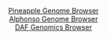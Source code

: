 <div id="Pineapple_Genome_Browser" align="center">
  <a href="https://igv.org/app/?sessionURL=blob:zZJdb9owFIb_i6VWmxSSOIHQRKom6GjHaLfxEeioqugkcYJFYqe2SaCI_z4XbdrNKpWLTZN8YR_54z2Pnz2qiZCUMxQgx8QdE2NkILnizRTKqiBfoCQSBRkUkhhIkIwIwhKCgj3KQCoIJ7f65EqpSgaWRVXVKoHl3JSuCSU8cwaNNBNeWle8KCDmAhQX0uoLqLlF87rVkBiqytRvu2bHSkGBBUW14kxyqyIsjxp9X_SrFOWE8ZJE5aZQ9Bgg0nl0xtTM4ENvMe0lCZFyRHbD9LI3Gvbm7iBc3nhXy_Drp0XoLc6nNGegNoJcqm_DM6c_3qTpmXMNMb2rBzm_93EnE2Jwc3fmfjwfbCsqiLzEXXzhdh2n_QKHspRs_6e.9aAn9n7tjbbrbbqet4EM2NNVSsLZk7vWILy79iudHwxU8GSjbUDJSnQDbBuu7Rkdx2u9TPGFYdu.5iM4RcHDo4GUgGSttz_skdpV2hkkydPmqI.BuEiJQEHLt.0u9n2n0.62bd_HB2OPNqL4e3Cvw4nftZ2e43hRRgulhU4jySppAmNmnWRm_nwizUp71K.WM7zzPrswnpNJmc_4ot_MJ_HwjzQdTUA_fvxC3epbMv0T894SxFTxqbqt_dt7SLzRsjcdjxvcfG8mfXmfLkImX8VzGpqMixKU3q8revnTtxoEBaZ0oaaSxrSgarfQFHmDAuy4WluU8IJrD5HI43e2YRu4Y7__rad7eDz8AA--">Pineapple Genome Browser</a>
</div>
<div id="Alphonso_Genome_Browser" align="center">
  <a href="https://igv.org/app/?sessionURL=blob:zZJfa9swFMW_i6BlA8eW7dquDWW4Sdalf9NkSUZKMYos22pkyZGUuGnId59WNvayQvOwMdCDdLnSPefotwMbIhUVHCTAs93Adl1gAVWJdozqhpFbVBMFkgIxRSwgSUEk4ZiAZAcKpDSajK7NzUrrRiWOQ3XTqREvha18G9XoRXDUKhuL2ukKxtBCSKSFVM65RBvh0HLTackCNY1tZvt24ORIIwexphJcCachvMxa8172q5SVhIuaZPWaafoqIDN6jMbcLtCndDZOMSZKXZHtID9Lrwbp1O9P5hdhdz65.zKbhLPjMS050mtJzrYUT7ddDz316rk7.DpvB_59uy3T6lt65PeO.88NlUSduZF76keeHwUmGMpz8vw_eTaLHuh7FJ307rHflac3F5XksZx59ZF33r_i06V4w_neAkzgtSEB4EpGiQstH4ZW4IWdH1v31IIwNvlIQUHy8GgBLRFemvaHHdDbxvACFFmtX9GxgJA5kSDpxBBGbhx7wUl0AuPY3Vs7sJbs74X7eTKKI.ilnhdmBWXawJxnijfKRpzbG1zY5cuBaaLr6.KiWLfpMISr_uiS3J0_6Wlv.bS6.WOWofFvRr9.oDH6HkX_hLv3CLH14lDYht0S4bjqB7dsnN77glWVwkOdw.HyzXgOi6YQskba9JuKOf6kbYMkRVybwoYquqCM6u3MpChakLieb6AFWDBhKASyXHyAFrTcAH78Dae_f9x_Bw--">Alphonso Genome Browser</a>
</div>


<div id="DAF_Genomics_Browser" align="center">
  <a href="https://igv.org/app/?sessionURL=blob:tZFra9swFIb_i2D9ZDuW7MSxIQyvzdrQXZt5XltKOLWPY62W5UlykzTkv094HYNdGIMOJCFxLu.r8.zJPSrNZUsSwjw69iglDtG13CxBdA2.AYGaJBU0Gh2isEKFbYEk2ZMKtIHs4pWtrI3pdDIalVC5a2yl4IX2dOBB52rZmxptqss8EPAgW9hor5DCJhsYQdPVstVyBEWBWrv.qMN2vdqAPb7HVkNLXIm.MXxQXVkT1ljpVWDd8rbE7V.M_Adlu_jzNF.mQ_057hblLD1fpB.DeXZ1Ojm.yt6e5dkkP1rydQumVzjrtws8Ods9hPH71DCejumHHC7Drfo8fxacHM23HVeoZzSi0yBigR.Rg0MaWfQWASlqRRMaOhGbOiwM3cdrMJ7YGSjJSXJ94xCjoLiz6dd7YnadBUU0fukHZg6RqkRFEjf2_YjGMRuHUejHMT04e9Kr5olJvswu4shnKWMT7xaE1a94M4zPCv0afCqMP3W2.18x3cv1JRWf3uVczItj7JrXL6q7aNHfnurfYppa93_8ViWVAGND356PUKCxagJb84NKcLg5fAU-">DAF Genomics Browser</a>
</div>
